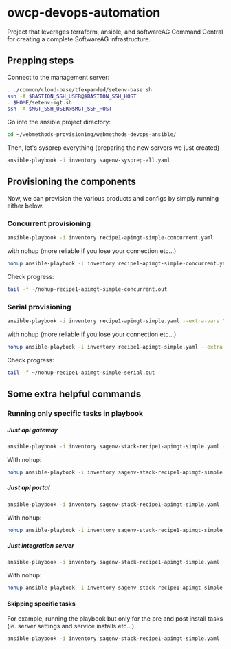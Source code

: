 # owcp-devops-automation

Project that leverages terraform, ansible, and softwareAG Command Central for creating a complete SoftwareAG infrastructure.

## Prepping steps

Connect to the management server:

```bash
. ./common/cloud-base/tfexpanded/setenv-base.sh
ssh -A $BASTION_SSH_USER@$BASTION_SSH_HOST
. $HOME/setenv-mgt.sh
ssh -A $MGT_SSH_USER@$MGT_SSH_HOST
```

Go into the ansible project directory:

```bash
cd ~/webmethods-provisioning/webmethods-devops-ansible/
```

Then, let's sysprep everything (preparing the new servers we just created)

```bash
ansible-playbook -i inventory sagenv-sysprep-all.yaml
```

## Provisioning the components

Now, we can provision the various products and configs by simply running either below.

### Concurrent provisioning

```bash
ansible-playbook -i inventory recipe1-apimgt-simple-concurrent.yaml
```

with nohup (more reliable if you lose your connection etc...)

```bash
nohup ansible-playbook -i inventory recipe1-apimgt-simple-concurrent.yaml &> ~/nohup-recipe1-apimgt-simple-concurrent.out &
```

Check progress:

```bash
tail -f ~/nohup-recipe1-apimgt-simple-concurrent.out
```

### Serial provisioning

```bash
ansible-playbook -i inventory recipe1-apimgt-simple.yaml --extra-vars "@vars/recipe1-apimgt-simple.yaml"
```

with nohup (more reliable if you lose your connection etc...)

```bash
nohup ansible-playbook -i inventory recipe1-apimgt-simple.yaml --extra-vars "@vars/recipe1-apimgt-simple.yaml" &> ~/nohup-recipe1-apimgt-simple-serial.out &
```

Check progress:

```bash
tail -f ~/nohup-recipe1-apimgt-simple-serial.out
```

## Some extra helpful commands

### Running only specific tasks in playbook

##### Just api gateway

```bash
ansible-playbook -i inventory sagenv-stack-recipe1-apimgt-simple.yaml --extra-vars "@vars/sagenv-stack-recipe1-apimgt-simple.yaml" --tags install-apigateway
```

With nohup:

```bash
nohup ansible-playbook -i inventory sagenv-stack-recipe1-apimgt-simple.yaml --extra-vars "@vars/sagenv-stack-recipe1-apimgt-simple.yaml" --tags install-apigateway &> ~/nohup-sagenv-stack-recipe1-apimgt-simple-apigateway.out &
```

##### Just api portal

```bash
ansible-playbook -i inventory sagenv-stack-recipe1-apimgt-simple.yaml --extra-vars "@vars/sagenv-stack-recipe1-apimgt-simple.yaml" --tags install-apiportal
```

With nohup:

```bash
nohup ansible-playbook -i inventory sagenv-stack-recipe1-apimgt-simple.yaml --extra-vars "@vars/sagenv-stack-recipe1-apimgt-simple.yaml" --tags install-apiportal &> ~/nohup-sagenv-stack-recipe1-apimgt-simple-apiportal.out &
```

##### Just integration server

```bash
ansible-playbook -i inventory sagenv-stack-recipe1-apimgt-simple.yaml --extra-vars "@vars/sagenv-stack-recipe1-apimgt-simple.yaml" --tags install-integrationserver
```

With nohup:

```bash
nohup ansible-playbook -i inventory sagenv-stack-recipe1-apimgt-simple.yaml --extra-vars "@vars/sagenv-stack-recipe1-apimgt-simple.yaml" --tags install-integrationserver &> ~/nohup-sagenv-stack-recipe1-apimgt-simple-integrationserver.out &
```

#### Skipping specific tasks

For example, running the playbook but only for the pre and post install tasks (ie. server settings and service installs etc...)

```bash
ansible-playbook -i inventory sagenv-stack-recipe1-apimgt-simple.yaml --extra-vars "@vars/sagenv-stack-recipe1-apimgt-simple.yaml" --tags install-apigateway --skip-tags cce_provisioning.install
```